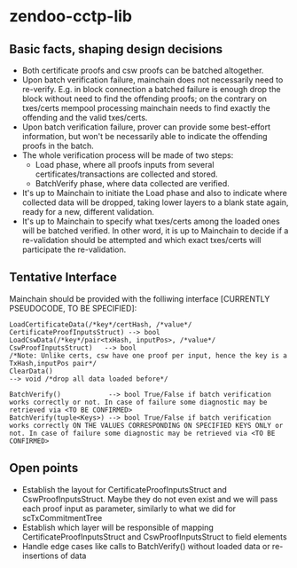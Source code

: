 # zendoo-cctp-lib

## Basic facts, shaping design decisions
* Both certificate proofs and csw proofs can be batched altogether.
* Upon batch verification failure, mainchain does not necessarily need to re-verify. E.g. in block connection a batched failure is enough drop the block without need to find the offending proofs; on the contrary on txes/certs mempool processing mainchain needs to find exactly the offending and the valid txes/certs.
* Upon batch verification failure, prover can provide some best-effort information, but won't be necessarily able to indicate the offending proofs in the batch.
* The whole verification process will be made of two steps:
  - Load phase, where all proofs inputs from several certificates/transactions are collected and stored.
  - BatchVerify phase, where data collected are verified.
*  It's up to Mainchain to initiate the Load phase and also to indicate where collected data will be dropped, taking lower layers to a blank state again, ready for a new, different validation.
*  It's up to Mainchain to specify what txes/certs among the loaded ones will be batched verified. In other word, it is up to Mainchain to decide if a re-validation should be attempted and which exact txes/certs will participate the re-validation.


## Tentative Interface
Mainchain should be provided with the folliwing interface \[CURRENTLY PSEUDOCODE, TO BE SPECIFIED\]:
```
LoadCertificateData(/*key*/certHash, /*value*/ CertificateProofInputsStruct) --> bool
LoadCswData(/*key*/pair<txHash, inputPos>, /*value*/ CswProofInputsStruct)   --> bool
/*Note: Unlike certs, csw have one proof per input, hence the key is a TxHash,inputPos pair*/
ClearData()                                                                  --> void /*drop all data loaded before*/

BatchVerify()            --> bool True/False if batch verification works correctly or not. In case of failure some diagnostic may be retrieved via <TO BE CONFIRMED>
BatchVerify(tuple<Keys>) --> bool True/False if batch verification works correctly ON THE VALUES CORRESPONDING ON SPECIFIED KEYS ONLY or not. In case of failure some diagnostic may be retrieved via <TO BE CONFIRMED>

```

## Open points
* Establish the layout for CertificateProofInputsStruct and CswProofInputsStruct. Maybe they do not even exist and we will pass each proof input as parameter, similarly to what we did for scTxCommitmentTree
* Establish which layer will be responsible of mapping CertificateProofInputsStruct and CswProofInputsStruct to field elements
* Handle edge cases like calls to BatchVerify() without loaded data or re-insertions of data 
